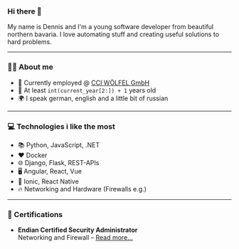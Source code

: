 ### Hi there 👋

My name is Dennis and I'm a young software developer from beautiful northern bavaria.
I love automating stuff and creating useful solutions to hard problems.

---

### 👨‍💻 About me

- 💼 Currently employed @ [CCI WÖLFEL GmbH](http://cci-woelfel.de)
- 🎉 At least `int(current_year[2:]) + 1` years old
- 🌍 I speak german, english and a little bit of russian

---

### 💻 Technologies i like the most

- 📚 Python, JavaScript, .NET
- ♥ Docker
- 🌐 Django, Flask, REST-APIs
- 🖥 Angular, React, Vue
- 📲 Ionic, React Native
- 🔥 Networking and Hardware (Firewalls e.g.)

---

### 📃 Certifications

- __Endian Certified Security Administrator__<br>
Networking and Firewall &ndash; [Read more...](https://www.endian.com/support-training/training-courses/)

